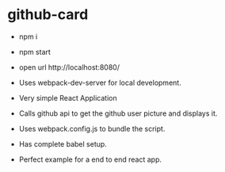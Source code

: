 # github-card

- npm i
- npm start
- open url http://localhost:8080/

- Uses webpack-dev-server for local development.
- Very simple React Application
- Calls github api to get the github user picture and displays it.
- Uses webpack.config.js to bundle the script.
- Has complete babel setup.
- Perfect example for a end to end react app.
